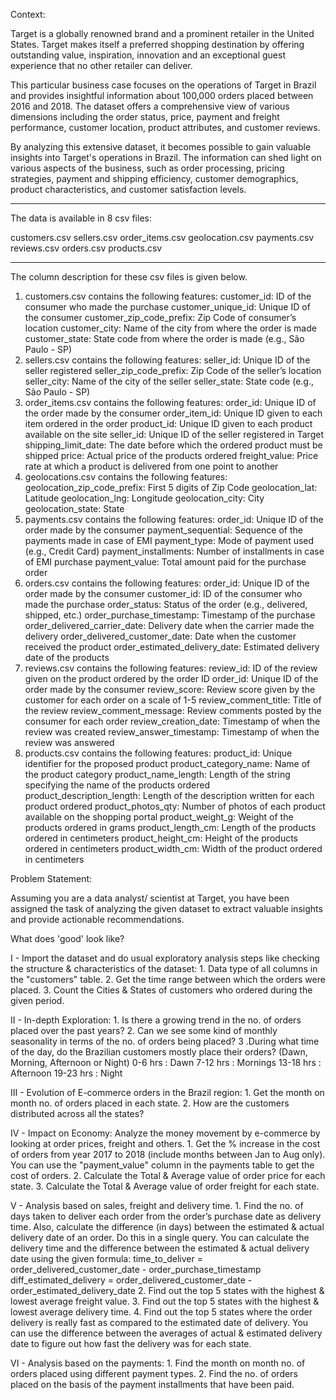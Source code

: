 Context:

Target is a globally renowned brand and a prominent retailer in the United States. Target makes itself a preferred shopping destination by offering outstanding value, inspiration, innovation and an exceptional guest experience that no other retailer can deliver.

This particular business case focuses on the operations of Target in Brazil and provides insightful information about 100,000 orders placed between 2016 and 2018. The dataset offers a comprehensive view of various dimensions including the order status, price, payment and freight performance, customer location, product attributes, and customer reviews.

By analyzing this extensive dataset, it becomes possible to gain valuable insights into Target's operations in Brazil. The information can shed light on various aspects of the business, such as order processing, pricing strategies, payment and shipping efficiency, customer demographics, product characteristics, and customer satisfaction levels.

___________________________________________________________________________________________________________

The data is available in 8 csv files:

customers.csv
sellers.csv
order_items.csv
geolocation.csv
payments.csv
reviews.csv
orders.csv
products.csv
___________________________________________________________________________________________________________

The column description for these csv files is given below.

1. customers.csv contains the following features:
customer_id: ID of the consumer who made the purchase
customer_unique_id: Unique ID of the consumer
customer_zip_code_prefix: Zip Code of consumer’s location
customer_city: Name of the city from where the order is made
customer_state: State code from where the order is made (e.g., São Paulo - SP)
2. sellers.csv contains the following features:
seller_id: Unique ID of the seller registered
seller_zip_code_prefix: Zip Code of the seller’s location
seller_city: Name of the city of the seller
seller_state: State code (e.g., São Paulo - SP)
3. order_items.csv contains the following features:
order_id: Unique ID of the order made by the consumer
order_item_id: Unique ID given to each item ordered in the order
product_id: Unique ID given to each product available on the site
seller_id: Unique ID of the seller registered in Target
shipping_limit_date: The date before which the ordered product must be shipped
price: Actual price of the products ordered
freight_value: Price rate at which a product is delivered from one point to another
4. geolocations.csv contains the following features:
geolocation_zip_code_prefix: First 5 digits of Zip Code
geolocation_lat: Latitude
geolocation_lng: Longitude
geolocation_city: City
geolocation_state: State
5. payments.csv contains the following features:
order_id: Unique ID of the order made by the consumer
payment_sequential: Sequence of the payments made in case of EMI
payment_type: Mode of payment used (e.g., Credit Card)
payment_installments: Number of installments in case of EMI purchase
payment_value: Total amount paid for the purchase order
6. orders.csv contains the following features:
order_id: Unique ID of the order made by the consumer
customer_id: ID of the consumer who made the purchase
order_status: Status of the order (e.g., delivered, shipped, etc.)
order_purchase_timestamp: Timestamp of the purchase
order_delivered_carrier_date: Delivery date when the carrier made the delivery
order_delivered_customer_date: Date when the customer received the product
order_estimated_delivery_date: Estimated delivery date of the products
7. reviews.csv contains the following features:
review_id: ID of the review given on the product ordered by the order ID
order_id: Unique ID of the order made by the consumer
review_score: Review score given by the customer for each order on a scale of 1-5
review_comment_title: Title of the review
review_comment_message: Review comments posted by the consumer for each order
review_creation_date: Timestamp of when the review was created
review_answer_timestamp: Timestamp of when the review was answered
8. products.csv contains the following features:
product_id: Unique identifier for the proposed product
product_category_name: Name of the product category
product_name_length: Length of the string specifying the name of the products ordered
product_description_length: Length of the description written for each product ordered
product_photos_qty: Number of photos of each product available on the shopping portal
product_weight_g: Weight of the products ordered in grams
product_length_cm: Length of the products ordered in centimeters
product_height_cm: Height of the products ordered in centimeters
product_width_cm: Width of the product ordered in centimeters



Problem Statement:

Assuming you are a data analyst/ scientist at Target, you have been assigned the task of analyzing the given dataset to extract valuable insights and provide actionable recommendations.

What does 'good' look like?

I - Import the dataset and do usual exploratory analysis steps like checking the structure & characteristics of the dataset:
    1. Data type of all columns in the "customers" table.
    2. Get the time range between which the orders were placed.
    3. Count the Cities & States of customers who ordered during the given period.


II - In-depth Exploration:
    1. Is there a growing trend in the no. of orders placed over the past years?
    2. Can we see some kind of monthly seasonality in terms of the no. of orders being placed?
    3 .During what time of the day, do the Brazilian customers mostly place their orders? (Dawn, Morning, Afternoon or Night)
        0-6 hrs : Dawn
        7-12 hrs : Mornings
        13-18 hrs : Afternoon
        19-23 hrs : Night


III - Evolution of E-commerce orders in the Brazil region:
    1. Get the month on month no. of orders placed in each state.
    2. How are the customers distributed across all the states?


IV - Impact on Economy: Analyze the money movement by e-commerce by looking at order prices, freight and others.
    1. Get the % increase in the cost of orders from year 2017 to 2018 (include months between Jan to Aug only).
        You can use the "payment_value" column in the payments table to get the cost of orders.
    2. Calculate the Total & Average value of order price for each state.
    3. Calculate the Total & Average value of order freight for each state.


V - Analysis based on sales, freight and delivery time.
    1. Find the no. of days taken to deliver each order from the order’s purchase date as delivery time.
        Also, calculate the difference (in days) between the estimated & actual delivery date of an order.
        Do this in a single query.
        You can calculate the delivery time and the difference between the estimated & actual delivery date using the given formula:
        time_to_deliver = order_delivered_customer_date - order_purchase_timestamp
        diff_estimated_delivery = order_delivered_customer_date - order_estimated_delivery_date
    2. Find out the top 5 states with the highest & lowest average freight value.
    3. Find out the top 5 states with the highest & lowest average delivery time.
    4. Find out the top 5 states where the order delivery is really fast as compared to the estimated date of delivery.
        You can use the difference between the averages of actual & estimated delivery date to figure out how fast the delivery was for each state.


VI - Analysis based on the payments:
    1. Find the month on month no. of orders placed using different payment types.
    2. Find the no. of orders placed on the basis of the payment installments that have been paid.